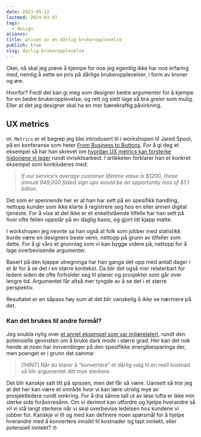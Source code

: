 ```yaml
---
date: 2023-05-12
lastmod: 2024-03-07
tags:
  - design
aliases: 
title: prisen av en dårlig brukeropplevelse
publish: true
slug: darlig-brukeropplevelse
---
```


Okei, nå skal jeg prøve å kjempe for noe jeg egentlig ikke har noe erfaring med, nemlig å sette en pris på dårlige brukeropplevelser, i form av kroner og øre.

Hvorfor? Fordi det kan gi meg som designer bedre argumenter for å kjempe for en bedre brukeropplevelse, og rett og slett lage så bra greier som mulig. Eller at det jeg designer skal ha en mer bærekraftig påvirkning.

## UX metrics

`UX Metrics` er et begrep jeg blei introdusert til i workshopen til Jared Spool, på en konferanse som heter [From Business to Buttons](https://frombusinesstobuttons.com/). For å gi deg et eksempel så har han skrevet om [hvordan UX metrics kan forsterke historiene vi lager](https://articles.uie.com/combining-our-ux-metrics-with-compelling-emotional-stories/) rundt innsiktsarbeid. I artikkelen forklarer han et konkret eksempel som konkluderes med:

> *If our service’s average customer lifetime value is $1200, those annual 949,000 failed sign ups would be an opportunity loss of $1.1 billion.*

Det som er spennende her er at han har sett på en spesifikk handling, nettopp kunder som ikke klarte å registrere seg hos en eller annen digital tjeneste. For å vise at det ikke er et enkeltstående tilfelle har han sett på hvor ofte feilen oppstår på en daglig basis, og gjort litt kjapp matte.

I workshopen jeg nevnte sa han også at folk som jobber med statistikk burde være en designers beste venn, nettopp på grunn av tilfeller som dette. For å gi vårs et grunnlag som vi kan bygge videre på, nettopp for å lage overbevisende argumenter.

Basert på den kjappe utregninga har han ganga det opp med antall dager i et år for å se det i en større kontekst. Da blir det også mer relaterbart for ledere siden de ofte forholder seg til planer og prosjekter som går over lengre tid. Argumentet får altså mer tyngde av å se det i et større perspektiv.

Resultatet er en såpass høy sum at det blir vanskelig å *ikke* se nærmere på det.

### Kan det brukes til andre formål?

Jeg snubla nylig over [et annet eksempel som var miljørelatert](https://endtimes.dev/actually-dark-mode-can-save-the-world/), rundt den potensielle gevinsten om å bruke dark mode i større grad. Her kan det nok hende at noen har innvendinger på den spesifikke energibesparinga der, men poenget er i grunn det samme:

> [!HINT] Når du klarer å “konvertere” et dårlig valg til en reell kostnad så blir argumentet ditt mye sterkere.

Det blir kanskje satt litt på spissen, men det får så være. Uansett så tror jeg at det her kan være et område hvor vi kan lære utrolig mye av prosjektledere rundt omkring. For å dra sånne tall ut av løse lufta er ikke min sterke side foråsirresånn. Om vi derimot kan utfordre og hjelpe hverandre så vil vi stå langt sterkere når vi skal overbevise ledelsen hos kundene vi jobber for. Kanskje vi til og med kan definere noen spørsmål for å hjelpe hverandre med å konvertere innsikt til kostnader og tapt inntekt, eller potensiell inntekt? 🤓
